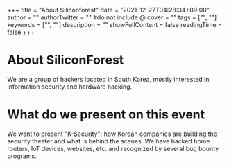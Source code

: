 +++
title = "About Siliconforest"
date = "2021-12-27T04:28:34+09:00"
author = ""
authorTwitter = "" #do not include @
cover = ""
tags = ["", ""]
keywords = ["", ""]
description = ""
showFullContent = false
readingTime = false
+++

# About SiliconForest

We are a group of hackers located in South Korea, mostly interested in information security and hardware hacking.

# What do we present on this event

We want to present "K-Security": how Korean companies are building the security theater and what is behind the scenes. We have hacked home routers, IoT devices, websites, etc. and recognized by several bug bounty programs.
